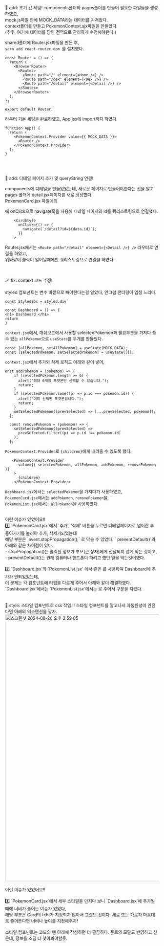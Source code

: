 🎉 add: 초기 값 세팅!
components폴더와 pages폴더를 만들어 필요한 파일들을 생성하였고,</br>
mock.js파일 안에 MOCK_DATA라는 데이터를 가져왔다.</br>
context폴더를 만들고 PokemonContext.sjx파일을 만들었다. </br>
(추후, 여기에 데이터를 담아 전역으로 관리하게 수정해야한다.)

shared폴더에 Router.jsx파일을 만든 후, </br>
`yarn add react-router-dom `을 설치했다.
```
const Router = () => {
  return (
    <BrowserRouter>
      <Routes>
        <Route path="/" element={<Home />} />
        <Route path="/dex" element={<Dex />} />
        <Route path="/detail" element={<Detail />} />
      </Routes>
    </BrowserRouter>
  );
};

export default Router;
```
라우터 기본 세팅을 완료하였고, App.jsx에 import까지 하였다.
```
function App() {
  return (
    <PokemonContext.Provider value={{ MOCK_DATA }}>
      <Router />
    </PokemonContext.Provider>
  );
}
```

</br>
</br>

🎉 add: 디테일 페이지 추가 및 queryString 연결!

components에 디테일을 만들었었는데, 새로운 페이지로 만들어야한다는 것을 알고 pages 폴더에 detail.jsx페이지를 새로 생성했다.</br>
PokemonCard.jsx 파일에의 <Form>에 onClick으로 navigate훅을 사용해 디테일 페이지의 id를 쿼리스트링으로 연결했다.
```
    <CardStyle
      onClick={() => {
        navigate(`/detail?id=${data.id}`);
      }}
    >
```
Router.jsx에서는 
`<Route path="/detail" element={<Detail />} />` 라우터로 연결을 하였고, </br> 
위와같이 클릭이 일어날때에만 쿼리스트링으로 연결을 하였다.



</br>
</br>
🩹 fix: context 코드 수정!

styled 컴포넌트는 변수 바깥으로 빼야한다는걸 알았다, 안그럼 랜더링이 엄청 느리다.

```
const StyledBox = styled.div`
`
const Dashboard = () => {
<h1> Dashboard </h1>
return
}
```

`context.jsx`에서, 대쉬보드에서 사용할 selectedPokemon과 필요부분을 가져다 쓸 수 있는 `allPokemon`으로 `useState`를 두개를 만들었다.

```
const [allPokemon, setAllPokemon] = useState(MOCK_DATA);
const [selectedPokemon, setSelectedPokemon] = useState([]);
```
`context.jsx`에서 추가와 삭제 로직도 아래와 같이 넣어,

```
onst addPokemon = (pokemon) => {
    if (selectedPokemon.length >= 6) {
      alert("최대 6개의 포켓몬만 선택할 수 있습니다.");
      return;
    }
    if (selectedPokemon.some((p) => p.id === pokemon.id)) {
      alert("이미 선택된 포켓몬입니다.");
      return;
    }
    setSelectedPokemon((prevSelected) => [...prevSelected, pokemon]);
  };

  const removePokemon = (pokemon) => {
    setSelectedPokemon((prevSelected) =>
      prevSelected.filter((p) => p.id !== pokemon.id)
    );
  };
```

 `PokemonContext.Provider`로 `{children}`에게 내려줄 수 있도록 했다.
```
   <PokemonContext.Provider
      value={{ selectedPokemon, allPokemon, addPokemon, removePokemon }}
    >
      {children}
    </PokemonContext.Provider>
```

`Dashboard.jsx`에서는 `selectedPokemon`을 가져다가 사용하였고, </br>
`PokemonCard.jsx`에서는 `addPokemon`, `removePokemon`을, </br> 
`PokemonList.jsx`에서는 `allPokemon`을 사용하였다. 

</br> 
이런 이슈가 있었어요‼️</br> 
 1️⃣ `PokemonCard.jsx`에서 '추가', '삭제' 버튼을 누르면 디테일페이지로 넘어간 후 돌아가기를 눌러야 추가, 삭제가되었는데 </br>
해당 부분은  `event.stopPropagation();` 로 막을 수 있었다. ` preventDefault()`와 아래와 같은 차이점이 있다. </br>
    - stopPropagation()는 클릭한 정보가 부모(큰 상자)에게 전달되지 않게 막는 것이고, </br>
    - preventDefault()는 원래 컴퓨터나 핸드폰이 하려고 했던 일을 막는것이였다.</br> 
    
 </br>
2️⃣ `Dashboard.jsx`와 `PokemonList.jsx` 에서 같은 <PokemonCard>를 사용하여 Dashboard에 추가가 안되었었는데, </br>
이 문제는 각 컴포넌트에 타입을 다르게 주어서 아래와 같이 해결하였다. </br>
 `Dashboard.jsx`에서는 <PokemonCard type={'selected'}>
`PokemonList.jsx`에서는  <PokemonCard type={'normal'}>로 주어서 구분을 지었다.



</br> 
</br> 
</br> 
💄 style: 스타일 컴포넌트로 css 작업 !!
스타일 컴포넌트를 깔고나서 자동완성이 안된다면 아래의 익스텐션을 깔자.
</br> 
<img width="873" alt="스크린샷 2024-08-26 오후 2 59 05" src="https://github.com/user-attachments/assets/d201646c-31c1-4762-96ac-7a1481f416b6">





</br> 
</br> 
이런 이슈가 있었어요‼️</br> 
</br> 
1️⃣ `PokemonCard.jsx`에서 세부 스타일을 만지다 보니 `Dashboard.jsx`에 추가될 때에 너비가 줄어는 이슈가 있었다,</br> 
해당 부분은 Card의 너비가 지정되지 않아서 그랬던 것이다. 세로 또는 가로가 마음대로 줄어든다면 너비나 높이를 지정해주자!
 
</br> 
</br> 
스타일 컴포넌트는 코드의 맨 아래에 작성하면 더 깔끔하다.
폰트와 모달도 반영하고 싶은데, 정보를 조금 더 찾아봐야할듯.
